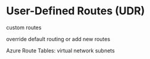 # User-Defined Routes (UDR)

custom routes

override default routing or add new routes

Azure Route Tables: virtual network subnets